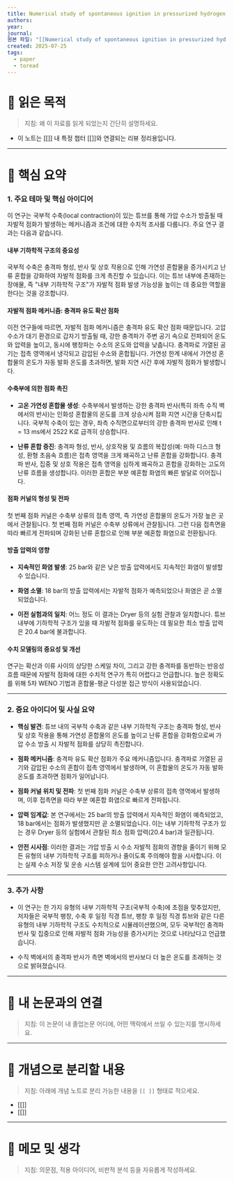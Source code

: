 ```yaml
---
title: Numerical study of spontaneous ignition in pressurized hydrogen release through a length of tube with local contraction
authors: 
year: 
journal: 
원본 파일: "[[Numerical study of spontaneous ignition in pressurized hydrogen release through a length of tube with local contraction.pdf]]"
created: 2025-07-25
tags:
  - paper
  - toread
---
```

# 🎯 읽은 목적  
> 지침: 왜 이 자료를 읽게 되었는지 간단히 설명하세요.

- 이 노트는 [[]] 내 특정 챕터 [[]]와 연결되는 리뷰 정리용입니다.  
---

# 🧩 핵심 요약  

### 1. 주요 테마 및 핵심 아이디어

이 연구는 국부적 수축(local contraction)이 있는 튜브를 통해 가압 수소가 방출될 때 자발적 점화가 발생하는 메커니즘과 조건에 대한 수치적 조사를 다룹니다. 주요 연구 결과는 다음과 같습니다.

#### 내부 기하학적 구조의 중요성

국부적 수축은 충격파 형성, 반사 및 상호 작용으로 인해 가연성 혼합물을 증가시키고 난류 혼합을 강화하여 자발적 점화를 크게 촉진할 수 있습니다. 이는 튜브 내부에 존재하는 장애물, 즉 "내부 기하학적 구조"가 자발적 점화 발생 가능성을 높이는 데 중요한 역할을 한다는 것을 강조합니다.

#### 자발적 점화 메커니즘: 충격파 유도 확산 점화

이전 연구들에 따르면, 자발적 점화 메커니즘은 충격파 유도 확산 점화 때문입니다. 고압 수소가 대기 환경으로 갑자기 방출될 때, 강한 충격파가 주변 공기 속으로 전파되어 온도와 압력을 높이고, 동시에 팽창파는 수소의 온도와 압력을 낮춥니다. 충격파로 가열된 공기는 접촉 영역에서 냉각되고 감압된 수소와 혼합됩니다. 가연성 한계 내에서 가연성 혼합물의 온도가 자동 발화 온도를 초과하면, 발화 지연 시간 후에 자발적 점화가 발생합니다.

#### 수축부에 의한 점화 촉진

- **고온 가연성 혼합물 생성**: 수축부에서 발생하는 강한 충격파 반사(특히 좌측 수직 벽에서의 반사)는 인화성 혼합물의 온도를 크게 상승시켜 점화 지연 시간을 단축시킵니다. 국부적 수축이 있는 경우, 좌측 수직면으로부터의 강한 충격파 반사로 인해 t = 13 ms에서 2522 K로 급격히 상승합니다.
    
- **난류 혼합 증진**: 충격파 형성, 반사, 상호작용 및 흐름의 복잡성(예: 마하 디스크 형성, 환형 초음속 흐름)은 접촉 영역을 크게 왜곡하고 난류 혼합을 강화합니다. 충격파 반사, 집중 및 상호 작용은 접촉 영역을 심하게 왜곡하고 혼합을 강화하는 고도의 난류 흐름을 생성합니다. 이러한 혼합은 부분 예혼합 화염의 빠른 발달로 이어집니다.
    

#### 점화 커널의 형성 및 전파

첫 번째 점화 커널은 수축부 상류의 접촉 영역, 즉 가연성 혼합물의 온도가 가장 높은 곳에서 관찰됩니다. 첫 번째 점화 커널은 수축부 상류에서 관찰됩니다. 그런 다음 접촉면을 따라 빠르게 전파되며 강화된 난류 혼합으로 인해 부분 예혼합 화염으로 전환됩니다.

#### 방출 압력의 영향

- **지속적인 화염 발생**: 25 bar와 같은 낮은 방출 압력에서도 지속적인 화염이 발생할 수 있습니다.
    
- **화염 소멸**: 18 bar의 방출 압력에서는 자발적 점화가 예측되었으나 화염은 곧 소멸되었습니다.
    
- **이전 실험과의 일치**: 어느 정도 이 결과는 Dryer 등의 실험 관찰과 일치합니다. 튜브 내부에 기하학적 구조가 있을 때 자발적 점화를 유도하는 데 필요한 최소 방출 압력은 20.4 bar에 불과합니다.
    

#### 수치 모델링의 중요성 및 개선

연구는 확산과 이류 사이의 상당한 스케일 차이, 그리고 강한 충격파를 동반하는 반응성 흐름 때문에 자발적 점화에 대한 수치적 연구가 특히 어렵다고 언급합니다. 높은 정확도를 위해 5차 WENO 기법과 혼합물-평균 다성분 접근 방식이 사용되었습니다.

---

### 2. 중요 아이디어 및 사실 요약

- **핵심 발견**: 튜브 내의 국부적 수축과 같은 내부 기하학적 구조는 충격파 형성, 반사 및 상호 작용을 통해 가연성 혼합물의 온도를 높이고 난류 혼합을 강화함으로써 가압 수소 방출 시 자발적 점화를 상당히 촉진합니다.
    
- **점화 메커니즘**: 충격파 유도 확산 점화가 주요 메커니즘입니다. 충격파로 가열된 공기와 감압된 수소의 혼합이 접촉 영역에서 발생하며, 이 혼합물의 온도가 자동 발화 온도를 초과하면 점화가 일어납니다.
    
- **점화 커널 위치 및 전파**: 첫 번째 점화 커널은 수축부 상류의 접촉 영역에서 발생하며, 이후 접촉면을 따라 부분 예혼합 화염으로 빠르게 전파됩니다.
    
- **압력 임계값**: 본 연구에서는 25 bar의 방출 압력에서 지속적인 화염이 예측되었고, 18 bar에서는 점화가 발생했지만 곧 소멸되었습니다. 이는 내부 기하학적 구조가 있는 경우 Dryer 등의 실험에서 관찰된 최소 점화 압력(20.4 bar)과 일관됩니다.
    
- **안전 시사점**: 이러한 결과는 가압 방출 시 수소 자발적 점화의 경향을 줄이기 위해 모든 유형의 내부 기하학적 구조를 피하거나 줄이도록 주의해야 함을 시사합니다. 이는 실제 수소 저장 및 운송 시스템 설계에 있어 중요한 안전 고려사항입니다.
    

---

### 3. 추가 사항

- 이 연구는 한 가지 유형의 내부 기하학적 구조(국부적 수축)에 초점을 맞추었지만, 저자들은 국부적 팽창, 수축 후 일정 직경 튜브, 팽창 후 일정 직경 튜브와 같은 다른 유형의 내부 기하학적 구조도 수치적으로 시뮬레이션했으며, 모두 국부적인 충격파 반사 및 집중으로 인해 자발적 점화 가능성을 증가시키는 것으로 나타났다고 언급했습니다.
    
- 수직 벽에서의 충격파 반사가 측면 벽에서의 반사보다 더 높은 온도를 초래하는 것으로 밝혀졌습니다.
---

# 🧠 내 논문과의 연결  
> 지침: 이 논문이 내 졸업논문 어디에, 어떤 맥락에서 쓰일 수 있는지를 명시하세요.

---

# 🧩 개념으로 분리할 내용  
> 지침: 아래에 개념 노트로 분리 가능한 내용을 `[[ ]]` 형태로 적으세요.

- [[]]
- [[]]

---

# 💬 메모 및 생각  
> 지침: 의문점, 적용 아이디어, 비판적 분석 등을 자유롭게 작성하세요.
